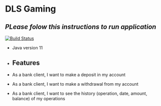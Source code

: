 # DLS Gaming
## _PLease folow this instructions to run application_

[![Build Status](https://travis-ci.org/joemccann/dillinger.svg?branch=master)](https://travis-ci.org/joemccann/dillinger)

- Java version 11

- ## Features

- As a bank client, I want to make a deposit in my account
- As a bank client, I want to make a withdrawal from my account
- As a bank client, I want to see the history (operation, date, amount, balance) of my operations
